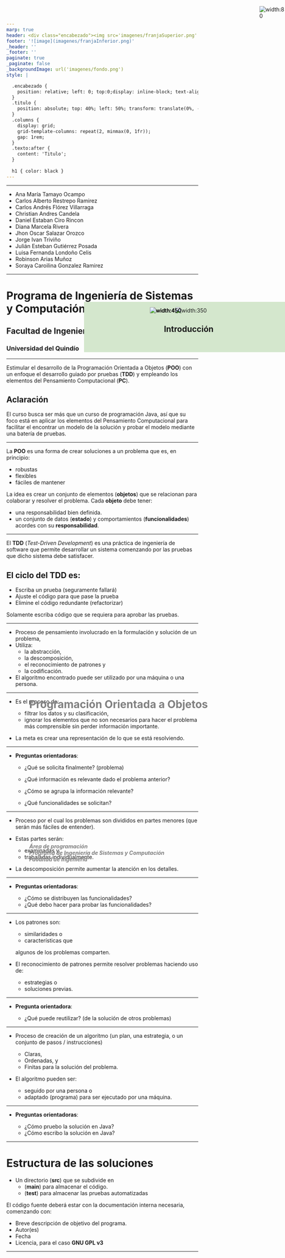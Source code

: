 ```yaml
---
marp: true
header: <div class="encabezado"><img src='imagenes/franjaSuperior.png'  /><div class="titulo"><h1 class="texto"></h1></div></div>
footer: '![image](imagenes/franjaInferior.png)' 
_header: '' 
_footer: '' 
paginate: true
_paginate: false
_backgroundImage: url('imagenes/fondo.png')
style: |

  .encabezado {
    position: relative; left: 0; top:0;display: inline-block; text-align: center;
  }
  .titulo {
    position: absolute; top: 40%; left: 50%; transform: translate(0%, -50%); color: gray;
  }
  .columns {
    display: grid;
    grid-template-columns: repeat(2, minmax(0, 1fr));
    gap: 1rem;
  }
  .texto:after {
    content: 'Titulo';
  }
  
  h1 { color: black }
---
```


<div style="position: absolute; left: 30%; top:45%; width: 70%; text-align: left"><h1 style="color: gray">Programación Orientada a Objetos</h1></div>
<div style="position: absolute; left: 30%; top:55%; width: 70%; text-align: left"><h5 style="color: gray">Área de programación<br />
Programa de Ingeniería de Sistemas y Computación<br />
Facultad de Ingeniería
</h5></div>

<div style="position: absolute; left: 45%; top:20%; background-color: rgb(212, 231, 205); width: 550px; display:table-cell; text-align: center; padding: 30px 0;">
<b>
<h2>Introducción</h2>
</b>
</div>


<div style="position: absolute; left: 93%; top:10px; ">

![width:80](imagenes/licencia.png)
</div>

---
<style scoped>
.texto:after {
    content: 'Equipo de trabajo';
  }
</style>

- Ana María Tamayo Ocampo
- Carlos Alberto Restrepo Ramirez	
- Carlos Andrés Flórez Villarraga
- Christian Andres Candela
- Daniel Estaban Ciro Rincon	
- Diana Marcela Rivera	
- Jhon Oscar Salazar Orozco
- Jorge Ivan Triviño
- Julián Esteban Gutiérrez Posada
- Luisa Fernanda Londoño Celis
- Robinson Arias Muñoz
- Soraya Caroilina Gonzalez Ramirez	

---
<style scoped>
.texto:after {
    content: 'Lugar de trabajo';
  }
</style>

# **Programa de Ingeniería de Sistemas y Computación**
## Facultad de Ingeniería
### Universidad del Quindío

---
<style scoped>
.texto:after {
    content: 'El objetivo del curso';
  }
</style>

Estimular el desarrollo de la Programación Orientada a Objetos (**POO**) con un enfoque el desarrollo guiado por pruebas (**TDD**) y empleando los elementos del Pensamiento Computacional (**PC**).

## Aclaración

El curso busca ser más que un curso de programación Java, así que su foco está en aplicar los elementos del Pensamiento Computacional para facilitar el encontrar un modelo de la solución y probar el modelo mediante una batería de pruebas.


---
<style scoped>
.texto:after {
    content: 'Programación Orientada a Objetos (POO)';
  }
</style>

La **POO** es una forma de crear soluciones a un problema que es, en principio: 
- robustas
- flexibles
- fáciles de mantener

La idea es crear un conjunto de elementos (**objetos**) que se relacionan para colaborar y resolver el problema. Cada **objeto** debe tener:
- una responsabilidad bien definida. 
- un conjunto de datos (**estado**) y comportamientos (**funcionalidades**) acordes con su **responsabilidad**.

---
<style scoped>
.texto:after {
    content: 'Desarrollo guiado por pruebas (TDD)';
  }
</style>

El **TDD** (*Test-Driven Development*) es una práctica de ingeniería de software que permite desarrollar un sistema comenzando por las pruebas que dicho sistema debe satisfacer.

## El ciclo del **TDD** es:

- Escriba un prueba (seguramente fallará)
- Ajuste el código para que pase la prueba
- Elimine el código redundante (refactorizar)

Solamente escriba código que se requiera para aprobar las pruebas.

---
<style scoped>
.texto:after {
    content: 'Pensamiento Computacional';
  }
</style>

<div style="position: absolute; left: 70%; top:20%; ">

![width:350](apoyo/JeannetteWing.jpg)
</div>

- Proceso de pensamiento 
    involucrado en la formulación y solución de un problema, 
- Utiliza: 
    - la abstracción,
    - la descomposición, 
    - el reconocimiento de patrones y
    - la codificación.
- El algoritmo encontrado puede ser utilizado por una máquina o una persona.

<!---
_footer: Computational Thinking with Jeannette Wing
--->
---

<style scoped>
.texto:after {
    content: 'Abstracción';
  }
</style>


<div style="position: absolute; left: 63%; top:20%; ">

![width:450](apoyo/PensamientoComp2.png)
</div>

- Es el proceso de:
  - filtrar los datos y su clasificación, 
  - ignorar los elementos que no son necesarios para 
  hacer el problema más comprensible sin perder 
  información importante.

- La meta es crear una representación de lo que se está resolviendo.

---

<style scoped>
.texto:after {
    content: 'Abstracción';
  }
</style>

<div style="position: absolute; left: 63%; top:20%; ">

![width:450](apoyo/PensamientoComp2.png)
</div>


- **Preguntas orientadoras**:

  - ¿Qué se solicita finalmente? (problema)

  - ¿Qué información es relevante dado el problema 
  anterior?

  - ¿Cómo se agrupa la información relevante?

  - ¿Qué funcionalidades se solicitan?


---
<style scoped>
.texto:after {
    content: 'Descomposición';
  }
</style>

<div style="position: absolute; left: 63%; top:20%; ">

![width:450](apoyo/PensamientoComp2.png)
</div>

- Proceso por el cual los problemas son divididos 
en partes menores (que serán más fáciles de 
entender).
- Estas partes serán:
    - examinadas y 
    - trabajadas individualmente.

- La descomposición permite aumentar la atención en los detalles.

---
<style scoped>
.texto:after {
    content: 'Descomposición';
  }
</style>

<div style="position: absolute; left: 63%; top:20%; ">

![width:450](apoyo/PensamientoComp2.png)
</div>

- **Preguntas orientadoras**:

  - ¿Cómo se distribuyen las funcionalidades?
  - ¿Qué debo hacer para probar las funcionalidades?


---

<style scoped>
.texto:after {
    content: 'Reconocimiento de patrones';
  }
</style>

<div style="position: absolute; left: 63%; top:20%; ">

![width:450](apoyo/PensamientoComp2.png)
</div>

- Los patrones son:
  - similaridades o 
  - características que 

  algunos de los problemas comparten.

- El reconocimiento de patrones permite resolver
problemas  haciendo uso de:
  - estrategias o 
  - soluciones previas.


---

<style scoped>
.texto:after {
    content: 'Reconocimiento de patrones';
  }
</style>

<div style="position: absolute; left: 63%; top:20%; ">

![width:450](apoyo/PensamientoComp2.png)
</div>

- **Pregunta orientadora**:

  - ¿Qué puede reutilizar? (de la solución de otros
   problemas)

---
<style scoped>
.texto:after {
    content: 'Codificación';
  }
</style>


<div style="position: absolute; left: 63%; top:20%; ">

![width:450](apoyo/PensamientoComp2.png)
</div>


- Proceso de creación de un algoritmo
  (un plan, una estrategia, o un conjunto de pasos 
  / instrucciones)
    - Claras, 
    - Ordenadas, y 
    - Finitas para la solución del problema.

- El algoritmo pueden ser:
  - seguido por una persona o
  - adaptado (programa) para ser ejecutado por una máquina.

---

<style scoped>
.texto:after {
    content: 'Codificación';
  }
</style>


<div style="position: absolute; left: 63%; top:20%; ">

![width:450](apoyo/PensamientoComp2.png)
</div>

- **Preguntas orientadoras**:

  - ¿Cómo pruebo la solución en Java?
  - ¿Cómo escribo la solución en Java?


---

<style scoped>
.texto:after {
    content: 'Ingrese al sitio: https://maven.apache.org/';
  }
</style>

# Estructura de las soluciones

- Un directorio (**src**) que se subdivide en
  - (**main**) para almacenar el código.
  - (**test**) para almacenar las pruebas automatizadas

El código fuente deberá estar con la documentación interna necesaria, comenzando con:

- Breve descripción de objetivo del programa.
- Autor(es)
- Fecha
- Licencia, para el caso **GNU GPL v3**

---

<!-- 
_header: ''
_footer: '' 
_paginate: false
_backgroundImage: url('imagenes/gracias.png')
-->
